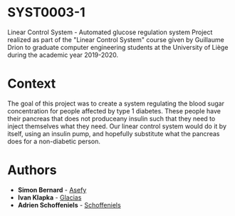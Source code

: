 # SYST0003-1
Linear Control System - Automated glucose regulation system
Project realized as part of the "Linear Control System" course given by Guillaume Drion to graduate computer engineering students at the University of Liège during the academic year 2019-2020.

# Context
The goal of this project was to create a system regulating the blood sugar concentration for people affected by type 1 diabetes. These people have their pancreas that does not produceany insulin such that they need to inject themselves what they need. Our linear control system would do it by itself, using an insulin pump, and hopefully substitute what the pancreas does for a non-diabetic person.

# Authors
* **Simon Bernard** - [Asefy](https://github.com/Asefy)
* **Ivan Klapka** - [Glacias](https://github.com/Glacias)
* **Adrien Schoffeniels** - [Schoffeniels](https://github.com/schoffeniels)
